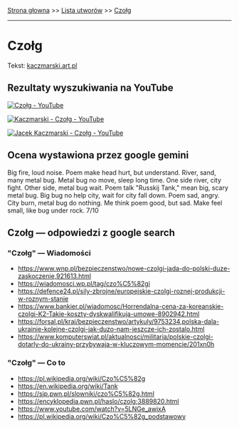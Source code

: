 [Strona głowna](../index.md) >> [Lista utworów](../list.md) >> [Czołg](110.md)

---

# Czołg

Tekst: [kaczmarski.art.pl](https://www.kaczmarski.art.pl/tworczosc/wiersze/czolg/)

## Rezultaty wyszukiwania na YouTube

[![Czołg - YouTube](http://img.youtube.com/vi/MmgYUm-OG7M/0.jpg)](https://www.youtube.com/watch?v=MmgYUm-OG7M "Czołg - YouTube")

[![Kaczmarski - Czołg - YouTube](http://img.youtube.com/vi/yCeuV682y6w/0.jpg)](https://www.youtube.com/watch?v=yCeuV682y6w "Kaczmarski - Czołg - YouTube")

[![Jacek Kaczmarski - Czołg - YouTube](http://img.youtube.com/vi/0nvE9InoIfs/0.jpg)](https://www.youtube.com/watch?v=0nvE9InoIfs "Jacek Kaczmarski - Czołg - YouTube")

## Ocena wystawiona przez google gemini

Big fire, loud noise. Poem make head hurt, but understand. River, sand, many metal bug. Metal bug no move, sleep long time. One side river, city fight. Other side, metal bug wait. Poem talk "Russkij Tank," mean big, scary metal bug. Big bug no help city, wait for city fall down. Poem sad, angry. City burn, metal bug do nothing. Me think poem good, but sad. Make feel small, like bug under rock. 7/10


## Czołg — odpowiedzi z google search

### "Czołg" — Wiadomości

 - <https://www.wnp.pl/bezpieczenstwo/nowe-czolgi-jada-do-polski-duze-zaskoczenie,921613.html>
 - <https://wiadomosci.wp.pl/tag/czo%C5%82gi>
 - <https://defence24.pl/sily-zbrojne/europejskie-czolgi-roznej-produkcji-w-roznym-stanie>
 - <https://www.bankier.pl/wiadomosc/Horrendalna-cena-za-koreanskie-czolgi-K2-Takie-koszty-dyskwalifikuja-umowe-8902942.html>
 - <https://forsal.pl/kraj/bezpieczenstwo/artykuly/9753234,polska-dala-ukrainie-kolejne-czolgi-jak-duzo-nam-jeszcze-ich-zostalo.html>
 - <https://www.komputerswiat.pl/aktualnosci/militaria/polskie-czolgi-dotarly-do-ukrainy-przybywaja-w-kluczowym-momencie/201xn0h>

### "Czołg" — Co to

 - <https://pl.wikipedia.org/wiki/Czo%C5%82g>
 - <https://en.wikipedia.org/wiki/Tank>
 - <https://sjp.pwn.pl/slowniki/czo%C5%82g.html>
 - <https://encyklopedia.pwn.pl/haslo/czolg;3889820.html>
 - <https://www.youtube.com/watch?v=5LNGe_awixA>
 - <https://pl.wikipedia.org/wiki/Czo%C5%82g_podstawowy>

